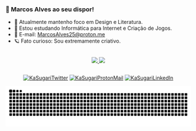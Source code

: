 ### 📌 Marcos Alves ao seu dispor! 


- 📖 Atualmente mantenho foco em Design e Literatura.
- 📒 Estou estudando Informática para Internet e Criação de Jogos.
- 📧 E-mail: MarcosAlves25@proton.me
- 🪐 Fato curioso: Sou extremamente criativo.

##

<div align="center"> 
   <a href="https://github.com/MarcosAlves90">
   <img height ="180em" src="https://github-readme-stats.vercel.app/api?username=marcosalves90&show_icons=true&theme=dracula"</img>
   <img height ="180em" src="https://github-readme-stats.vercel.app/api/top-langs/?username=marcosalves90&layout=compact&theme=dracula"></img>
</div>

##

<div align="center">
     <a href="https://twitter.com/KaSugari" target="_blank"> <img alt ="KaSugariTwitter" src="https://img.shields.io/badge/Twitter-1DA1F2?style=for-the-badge&logo=twitter&logoColor=white"></img></a>
      <a href="mailto:MarcosAlves25@proton.me" target="_blank"> <img alt ="KaSugariProtonMail" src="https://img.shields.io/badge/ProtonMail-8B89CC?style=for-the-badge&logo=protonmail&logoColor=white"></img></a>
            <a href="https://www.linkedin.com/in/marcosalveslopesjunior" target="_blank"> <img alt ="KaSugariLinkedIn" src="https://img.shields.io/badge/LinkedIn-0077B5?style=for-the-badge&logo=linkedin&logoColor=white"></img></a>
      
</div>

 ![Snake animation](https://github.com/marcosalves90/marcosalves90/blob/output/github-contribution-grid-snake.svg)
